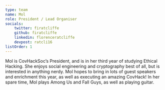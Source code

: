 ```yaml
---
type: team
name: Mol
role: President / Lead Organiser
socials:
    twitter: firatcliffe
    github: firatcliffe
    linkedin: florenceratcliffe
    devpost: ratcli16
listOrder: 1
---
```

Mol is CovHackSoc’s President, and is in her third year of studying Ethical Hacking. She enjoys social engineering and cryptography best of all, but is interested in anything nerdy. Mol hopes to bring in lots of guest speakers and enrichment this year, as well as executing an amazing CovHack! In her spare time, Mol plays Among Us and Fall Guys, as well as playing guitar.